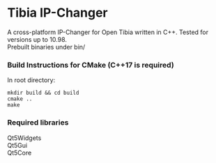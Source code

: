 # Tibia IP-Changer

A cross-platform IP-Changer for Open Tibia written in C++. Tested for versions up to 10.98.<br />
Prebuilt binaries under bin/

### Build Instructions for CMake (C++17 is required)
In root directory:
```
mkdir build && cd build
cmake ..
make
```

### Required libraries
Qt5Widgets<br />
Qt5Gui<br />
Qt5Core
